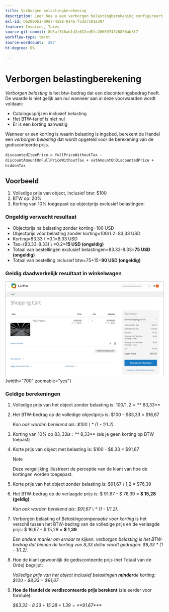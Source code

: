 ```yaml
---
title: Verborgen belastingberekening
description: Leer hoe u een verborgen belastingberekening configureert wanneer er een korting is waarin belasting is ingesloten.
exl-id: be2000b1-09d7-4a28-814a-f5da7591e387
feature: Invoices, Taxes
source-git-commit: 8b5af316ab1d2e632ed5fc2066974326830ab3f7
workflow-type: tm+mt
source-wordcount: '287'
ht-degree: 0%

---
```


# Verborgen belastingberekening

_Verborgen belasting_ is het btw-bedrag dat een disconteringsbedrag heeft. De waarde is niet gelijk aan nul wanneer aan al deze voorwaarden wordt voldaan:

- Catalogusprijzen inclusief belasting
- Het BTW-tarief is niet nul
- Er is een korting aanwezig

Wanneer er een korting is waarin belasting is ingebed, berekent de Handel een _verborgen belasting_ dat wordt opgeteld voor de berekening van de gedisconteerde prijs.

`discountedItemPrice = fullPriceWithoutTax - discountAmountOnFullPriceWithoutTax + vatAmountOnDiscountedPrice + hiddenTax`

## Voorbeeld

1. Volledige prijs van object, inclusief btw: $100
1. BTW op: 20%
1. Korting van 10% toegepast op objectprijs exclusief belastingen:

### Ongeldig verwacht resultaat

- Objectprijs na belasting zonder korting=100 USD
- Objectprijs vóór belasting zonder korting=100/1.2=83,33 USD
- Korting=83.33 \ *0.1=8.33 USD
- Tax=(83.33-8.33) \ *0.2=**15 USD (ongeldig)**
- Totaal van bestellingen exclusief belastingen=83.33-8.33=**75 USD (ongeldig)**
- Totaal van bestelling inclusief btw=75+15=**90 USD (ongeldig)**

### Geldig daadwerkelijk resultaat in winkelwagen

![Verborgen BTW-berekening in winkelwagen](./assets/hidden-tax.png){width="700" zoomable="yes"}

### Geldige berekeningen

1. Volledige prijs van het object zonder belasting is: $100 / 1,2 = **$ 83,33**

1. Het BTW-bedrag op de volledige objectprijs is: $100 - $83,33 = $16,67

   _Kan ook worden berekend als: $100 \ * (1 - 1/1.2)._

1. Korting van 10% op $83,33 is: **$ 8,33** (als je geen korting op BTW toepast)

1. Korte prijs van object met belasting is: $100 - $8,33 = $91,67

   >[!NOTE]
   >
   >Deze vergelijking illustreert de perceptie van de klant van hoe de kortingen worden toegepast.

1. Korte prijs van het object zonder belasting is: $91,67 / 1,2 = $76,39

1. Het BTW-bedrag op de verlaagde prijs is: $ 91,67 - $ 76,39 = **$ 15,28 (geldig)**

   _Kan ook worden berekend als: $91,67 \ * (1 - 1/1.2)._

1. Verborgen belasting of _Belastingcompensatie voor korting_ is het verschil tussen het BTW-bedrag van de volledige prijs en de verlaagde prijs: $ 16,67 - $ 15,28 = **$ 1,39**

   _Een andere manier om ernaar te kijken: verborgen belasting is het BTW-bedrag dat binnen de korting van 8,33 dollar wordt gedragen: $8,33 \* (1 - 1/1.2)._

1. Hoe de klant gewoonlijk de gedisconteerde prijs (het Totaal van de Orde) begrijpt:

   _Volledige prijs van het object inclusief belastingen **minder**de korting: $100 - $8,33 = $91,67_

1. **Hoe de Handel de verdisconteerde prijs berekent** (zie eerder voor formule):

   _$83.33 - $8.33 + 15.28 + 1.39 =**$91.67***_
